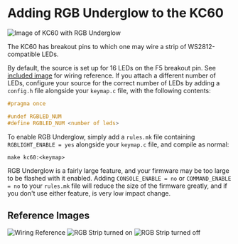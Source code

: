 # Adding RGB Underglow to the KC60

![Image of KC60 with RGB Underglow](https://i.imgur.com/LpUkVqG.jpg)

The KC60 has breakout pins to which one may wire a strip of WS2812-compatible LEDs.

By default, the source is set up for 16 LEDs on the F5 breakout pin. See [included image](https://i.imgur.com/TcKL2Sn.jpg) for wiring reference. If you attach a different number of LEDs, configure your source for the correct number of LEDs by adding a `config.h` file alongside your `keymap.c` file, with the following contents:

```c
#pragma once

#undef RGBLED_NUM
#define RGBLED_NUM <number of leds>
```

To enable RGB Underglow, simply add a `rules.mk` file containing `RGBLIGHT_ENABLE = yes` alongside your `keymap.c` file, and compile as normal:

```shell
make kc60:<keymap>
```

RGB Underglow is a fairly large feature, and your firmware may be too large to be flashed with it enabled. Adding `CONSOLE_ENABLE = no` or `COMMAND_ENABLE = no` to your `rules.mk` file will reduce the size of the firmware greatly, and if you don't use either feature, is very low impact change.


## Reference Images

![Wiring Reference](https://i.imgur.com/TcKL2Sn.jpg)
![RGB Strip turned on](https://i.imgur.com/21POu4l.jpg)
![RGB Strip turned off](https://i.imgur.com/vAOLYNV.jpg)
